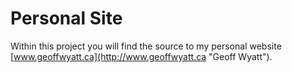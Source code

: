 # Personal Site

Within this project you will find the source to my personal website [www.geoffwyatt.ca](http://www.geoffwyatt.ca "Geoff Wyatt").
